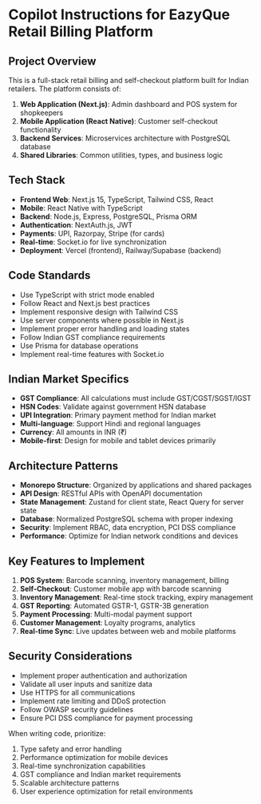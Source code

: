 # Copilot Instructions for EazyQue Retail Billing Platform

<!-- Use this file to provide workspace-specific custom instructions to Copilot. For more details, visit https://code.visualstudio.com/docs/copilot/copilot-customization#_use-a-githubcopilotinstructionsmd-file -->

## Project Overview

This is a full-stack retail billing and self-checkout platform built for Indian retailers. The platform consists of:

1. **Web Application (Next.js)**: Admin dashboard and POS system for shopkeepers
2. **Mobile Application (React Native)**: Customer self-checkout functionality  
3. **Backend Services**: Microservices architecture with PostgreSQL database
4. **Shared Libraries**: Common utilities, types, and business logic

## Tech Stack

- **Frontend Web**: Next.js 15, TypeScript, Tailwind CSS, React
- **Mobile**: React Native with TypeScript
- **Backend**: Node.js, Express, PostgreSQL, Prisma ORM
- **Authentication**: NextAuth.js, JWT
- **Payments**: UPI, Razorpay, Stripe (for cards)
- **Real-time**: Socket.io for live synchronization
- **Deployment**: Vercel (frontend), Railway/Supabase (backend)

## Code Standards

- Use TypeScript with strict mode enabled
- Follow React and Next.js best practices
- Implement responsive design with Tailwind CSS
- Use server components where possible in Next.js
- Implement proper error handling and loading states
- Follow Indian GST compliance requirements
- Use Prisma for database operations
- Implement real-time features with Socket.io

## Indian Market Specifics

- **GST Compliance**: All calculations must include GST/CGST/SGST/IGST
- **HSN Codes**: Validate against government HSN database
- **UPI Integration**: Primary payment method for Indian market
- **Multi-language**: Support Hindi and regional languages
- **Currency**: All amounts in INR (₹)
- **Mobile-first**: Design for mobile and tablet devices primarily

## Architecture Patterns

- **Monorepo Structure**: Organized by applications and shared packages
- **API Design**: RESTful APIs with OpenAPI documentation
- **State Management**: Zustand for client state, React Query for server state
- **Database**: Normalized PostgreSQL schema with proper indexing
- **Security**: Implement RBAC, data encryption, PCI DSS compliance
- **Performance**: Optimize for Indian network conditions and devices

## Key Features to Implement

1. **POS System**: Barcode scanning, inventory management, billing
2. **Self-Checkout**: Customer mobile app with barcode scanning
3. **Inventory Management**: Real-time stock tracking, expiry management
4. **GST Reporting**: Automated GSTR-1, GSTR-3B generation
5. **Payment Processing**: Multi-modal payment support
6. **Customer Management**: Loyalty programs, analytics
7. **Real-time Sync**: Live updates between web and mobile platforms

## Security Considerations

- Implement proper authentication and authorization
- Validate all user inputs and sanitize data
- Use HTTPS for all communications
- Implement rate limiting and DDoS protection
- Follow OWASP security guidelines
- Ensure PCI DSS compliance for payment processing

When writing code, prioritize:
1. Type safety and error handling
2. Performance optimization for mobile devices
3. Real-time synchronization capabilities
4. GST compliance and Indian market requirements
5. Scalable architecture patterns
6. User experience optimization for retail environments
